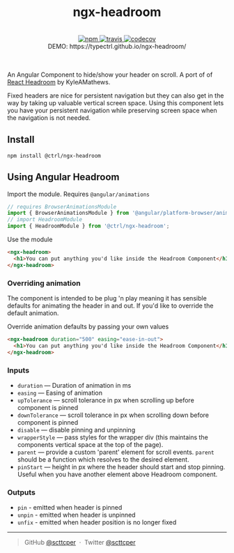 <div align="center">
  <h1>ngx-headroom</h1>
  <br>
  <a href="https://www.npmjs.com/package/@ctrl/ngx-headroom">
    <img src="https://badge.fury.io/js/%40ctrl%2Fngx-headroom.svg" alt="npm">
  </a> 
  <a href="https://travis-ci.org/TypeCtrl/ngx-headroom">
    <img src="https://travis-ci.org/TypeCtrl/ngx-headroom.svg?branch=master" alt="travis">
  </a> 
  <a href="https://codecov.io/github/typectrl/ngx-headroom">
    <img src="https://img.shields.io/codecov/c/github/typectrl/ngx-headroom.svg" alt="codecov">
  </a>
  <br>
  DEMO: https://typectrl.github.io/ngx-headroom/
</div>
<br>
<br>

An Angular Component to hide/show your header on scroll. A port of of [React Headroom](https://github.com/KyleAMathews/react-headroom) by KyleAMathews. 

Fixed headers are nice for persistent navigation but they can also get in the way by taking up valuable vertical screen space. Using this component lets you have your persistent navigation while preserving screen space when the navigation is not needed.

## Install

`npm install @ctrl/ngx-headroom`

## Using Angular Headroom
Import the module. Requires `@angular/animations`
```typescript
// requires BrowserAnimationsModule
import { BrowserAnimationsModule } from '@angular/platform-browser/animations';
// import HeadroomModule
import { HeadroomModule } from '@ctrl/ngx-headroom';
```

Use the module
```html
<ngx-headroom>
  <h1>You can put anything you'd like inside the Headroom Component</h1>
</ngx-headroom>
```

### Overriding animation

The component is intended to be plug 'n play meaning it has sensible defaults for animating the header in and out. If you'd like to override the default animation.

Override animation defaults by passing your own values

```html
<ngx-headroom duration="500" easing="ease-in-out">
  <h1>You can put anything you'd like inside the Headroom Component</h1>
</ngx-headroom>
```

### Inputs

*   `duration` — Duration of animation in ms
*   `easing` — Easing of animation
*   `upTolerance` — scroll tolerance in px when scrolling up before component is pinned
*   `downTolerance` — scroll tolerance in px when scrolling down before component is pinned
*   `disable` — disable pinning and unpinning
*   `wrapperStyle` — pass styles for the wrapper div (this maintains the components vertical space at the top of the page).
*   `parent` — provide a custom 'parent' element for scroll events. `parent` should be a function which resolves to the desired element.
*   `pinStart` — height in px where the header should start and stop pinning. Useful when you have another element above Headroom component.

### Outputs

*   `pin` - emitted when header is pinned
*   `unpin` - emitted when header is unpinned
*   `unfix` - emitted when header position is no longer fixed

---

> GitHub [@scttcper](https://github.com/scttcper) &nbsp;&middot;&nbsp;
> Twitter [@scttcper](https://twitter.com/scttcper)
